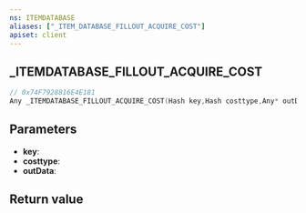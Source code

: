 ```yaml
---
ns: ITEMDATABASE
aliases: ["_ITEM_DATABASE_FILLOUT_ACQUIRE_COST"]
apiset: client
---
```

## _ITEMDATABASE_FILLOUT_ACQUIRE_COST

```c
// 0x74F7928816E4E181
Any _ITEMDATABASE_FILLOUT_ACQUIRE_COST(Hash key,Hash costtype,Any* outData);
```


## Parameters
* **key**:
* **costtype**:
* **outData**:

## Return value


